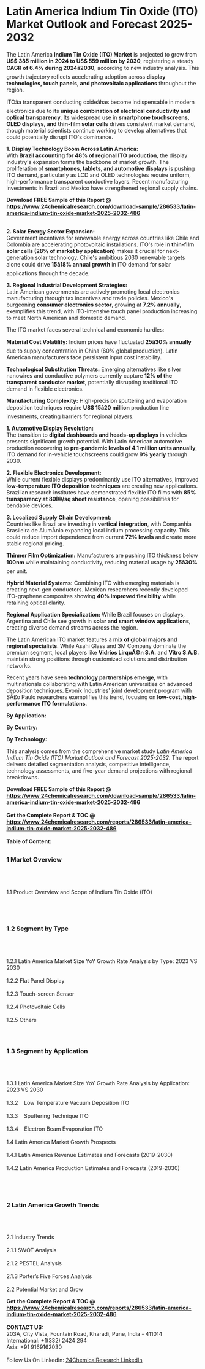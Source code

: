 <h1>Latin America Indium Tin Oxide (ITO) Market Outlook and Forecast 2025-2032</h1><p>The Latin America <strong>Indium Tin Oxide (ITO) Market</strong> is projected to grow from <strong>US$ 385 million in 2024 to US$ 559 million by 2030</strong>, registering a steady <strong>CAGR of 6.4% during 2024â2030</strong>, according to new industry analysis. This growth trajectory reflects accelerating adoption across <strong>display technologies, touch panels, and photovoltaic applications</strong> throughout the region.</p><p>ITOâa transparent conducting oxideâhas become indispensable in modern electronics due to its <strong>unique combination of electrical conductivity and optical transparency</strong>. Its widespread use in <strong>smartphone touchscreens, OLED displays, and thin-film solar cells</strong> drives consistent market demand, though material scientists continue working to develop alternatives that could potentially disrupt ITO's dominance.</p><p><strong>1. Display Technology Boom Across Latin America:</strong><br>
With <strong>Brazil accounting for 48% of regional ITO production</strong>, the display industry's expansion forms the backbone of market growth. The proliferation of <strong>smartphones, tablets, and automotive displays</strong> is pushing ITO demand, particularly as LCD and OLED technologies require uniform, high-performance transparent conductive layers. Recent manufacturing investments in Brazil and Mexico have strengthened regional supply chains.</p><div><b>Download FREE Sample of this Report @ 
            <a href="https://www.24chemicalresearch.com/download-sample/286533/latin-america-indium-tin-oxide-market-2025-2032-486">
            https://www.24chemicalresearch.com/download-sample/286533/latin-america-indium-tin-oxide-market-2025-2032-486</a></b></div><br><p><strong>2. Solar Energy Sector Expansion:</strong><br>
Government incentives for renewable energy across countries like Chile and Colombia are accelerating photovoltaic installations. ITO's role in <strong>thin-film solar cells (28% of market by application)</strong> makes it crucial for next-generation solar technology. Chile's ambitious 2030 renewable targets alone could drive <strong>15â18% annual growth</strong> in ITO demand for solar applications through the decade.</p><p><strong>3. Regional Industrial Development Strategies:</strong><br>
Latin American governments are actively promoting local electronics manufacturing through tax incentives and trade policies. Mexico's burgeoning <strong>consumer electronics sector</strong>, growing at <strong>7.2% annually</strong>, exemplifies this trend, with ITO-intensive touch panel production increasing to meet North American and domestic demand.</p><p>The ITO market faces several technical and economic hurdles:</p><p><strong>Material Cost Volatility:</strong> Indium prices have fluctuated <strong>25â30% annually</strong> due to supply concentration in China (60% global production). Latin American manufacturers face persistent input cost instability.</p><p><strong>Technological Substitution Threats:</strong> Emerging alternatives like silver nanowires and conductive polymers currently capture <strong>12% of the transparent conductor market</strong>, potentially disrupting traditional ITO demand in flexible electronics.</p><p><strong>Manufacturing Complexity:</strong> High-precision sputtering and evaporation deposition techniques require <strong>US$ 15â20 million</strong> production line investments, creating barriers for regional players.</p><p><strong>1. Automotive Display Revolution:</strong><br>
The transition to <strong>digital dashboards and heads-up displays</strong> in vehicles presents significant growth potential. With Latin American automotive production recovering to <strong>pre-pandemic levels of 4.1 million units annually</strong>, ITO demand for in-vehicle touchscreens could grow <strong>9% yearly</strong> through 2030.</p><p><strong>2. Flexible Electronics Development:</strong><br>
While current flexible displays predominantly use ITO alternatives, improved <strong>low-temperature ITO deposition techniques</strong> are creating new applications. Brazilian research institutes have demonstrated flexible ITO films with <strong>85% transparency at 80Î©/sq sheet resistance</strong>, opening possibilities for bendable devices.</p><p><strong>3. Localized Supply Chain Development:</strong><br>
Countries like Brazil are investing in <strong>vertical integration</strong>, with Companhia Brasileira de AlumÃ­nio expanding local indium processing capacity. This could reduce import dependence from current <strong>72% levels</strong> and create more stable regional pricing.</p><p><strong>Thinner Film Optimization:</strong> Manufacturers are pushing ITO thickness below <strong>100nm</strong> while maintaining conductivity, reducing material usage by <strong>25â30%</strong> per unit.</p><p><strong>Hybrid Material Systems:</strong> Combining ITO with emerging materials is creating next-gen conductors. Mexican researchers recently developed ITO-graphene composites showing <strong>40% improved flexibility</strong> while retaining optical clarity.</p><p><strong>Regional Application Specialization:</strong> While Brazil focuses on displays, Argentina and Chile see growth in <strong>solar and smart window applications</strong>, creating diverse demand streams across the region.</p><p>The Latin American ITO market features a <strong>mix of global majors and regional specialists</strong>. While Asahi Glass and 3M Company dominate the premium segment, local players like <strong>Vidrios LirquÃ©n S.A.</strong> and <strong>Vitro S.A.B.</strong> maintain strong positions through customized solutions and distribution networks.</p><p>Recent years have seen <strong>technology partnerships emerge</strong>, with multinationals collaborating with Latin American universities on advanced deposition techniques. Evonik Industries' joint development program with SÃ£o Paulo researchers exemplifies this trend, focusing on <strong>low-cost, high-performance ITO formulations</strong>.</p><p><strong>By Application:</strong></p><p><strong>By Country:</strong></p><p><strong>By Technology:</strong></p><p>This analysis comes from the comprehensive market study <em>Latin America Indium Tin Oxide (ITO) Market Outlook and Forecast 2025-2032</em>. The report delivers detailed segmentation analysis, competitive intelligence, technology assessments, and five-year demand projections with regional breakdowns.</p><div><b>Download FREE Sample of this Report @ 
            <a href="https://www.24chemicalresearch.com/download-sample/286533/latin-america-indium-tin-oxide-market-2025-2032-486">
            https://www.24chemicalresearch.com/download-sample/286533/latin-america-indium-tin-oxide-market-2025-2032-486</a></b></div><br><div><b>Get the Complete Report & TOC @ 
            <a href="https://www.24chemicalresearch.com/reports/286533/latin-america-indium-tin-oxide-market-2025-2032-486">
            https://www.24chemicalresearch.com/reports/286533/latin-america-indium-tin-oxide-market-2025-2032-486</a></b></div><br>
            <b>Table of Content:</b><p><h2><span style="font-size:16px"><strong>1 Market Overview&nbsp;&nbsp; &nbsp;</strong></span></h2><br />
<br />
<p>1.1 Product Overview and Scope of Indium Tin Oxide (ITO)&nbsp;</p><br />
<br />
<h2><strong><span style="font-size:16px">1.2 Segment by Type&nbsp;&nbsp; &nbsp;</span></strong></h2><br />
<br />
<p>1.2.1 Latin America Market Size YoY Growth Rate Analysis by Type: 2023 VS 2030&nbsp;&nbsp; &nbsp;<br /><br />
1.2.2 Flat Panel Display&nbsp;&nbsp; &nbsp;<br /><br />
1.2.3 Touch-screen Sensor<br /><br />
1.2.4 Photovoltaic Cells<br /><br />
1.2.5 Others<br /><br />
<br />
<h2><span style="font-size:16px"><strong>1.3 Segment by Application&nbsp;&nbsp;</strong></span></h2><br />
<br />
<p>1.3.1 Latin America Market Size YoY Growth Rate Analysis by Application: 2023 VS 2030&nbsp;&nbsp; &nbsp;<br /><br />
1.3.2&nbsp;&nbsp; &nbsp;Low Temperature Vacuum Deposition ITO<br /><br />
1.3.3&nbsp;&nbsp; &nbsp;Sputtering Technique ITO<br /><br />
1.3.4&nbsp;&nbsp; &nbsp;Electron Beam Evaporation ITO<br /><br />
1.4 Latin America Market Growth Prospects&nbsp;&nbsp; &nbsp;<br /><br />
1.4.1 Latin America Revenue Estimates and Forecasts (2019-2030)&nbsp;&nbsp; &nbsp;<br /><br />
1.4.2 Latin America Production Estimates and Forecasts (2019-2030)&nbsp;&nbsp;</p><br />
<br />
<h2><span style="font-size:16px"><strong>2 Latin America Growth Trends&nbsp;&nbsp; &nbsp;</strong></span></h2><br />
<br />
<p>2.1 Industry Trends&nbsp;&nbsp; &nbsp;<br /><br />
2.1.1 SWOT Analysis&nbsp;&nbsp; &nbsp;<br /><br />
2.1.2 PESTEL Analysis&nbsp;&nbsp; &nbsp;<br /><br />
2.1.3 Porter&rsquo;s Five Forces Analysis&nbsp;&nbsp; &nbsp;<br /><br />
2.2 Potential Market and Grow</p><div><b>Get the Complete Report & TOC @ 
            <a href="https://www.24chemicalresearch.com/reports/286533/latin-america-indium-tin-oxide-market-2025-2032-486">
            https://www.24chemicalresearch.com/reports/286533/latin-america-indium-tin-oxide-market-2025-2032-486</a></b></div><br><b>CONTACT US:</b><br>
            203A, City Vista, Fountain Road, Kharadi, Pune, India - 411014<br>
            International: +1(332) 2424 294<br>
            Asia: +91 9169162030 <br><br>
            Follow Us On LinkedIn: <a href="https://www.linkedin.com/company/24chemicalresearch/">24ChemicalResearch LinkedIn</a>
